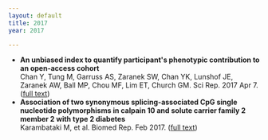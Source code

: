 ```yaml
---
layout: default
title: 2017
year: 2017

---
```


*   **An unbiased index to quantify participant's phenotypic contribution to an open-access cohort**<br>
    Chan Y, Tung M, Garruss AS, Zaranek SW, Chan YK, Lunshof JE, Zaranek AW, Ball MP, Chou MF, Lim ET, Church GM. Sci Rep. 2017 Apr 7\. ([full text](https://www.ncbi.nlm.nih.gov/pmc/articles/PMC5384003/))
*   **Association of two synonymous splicing-associated CpG single nucleotide polymorphisms in calpain 10 and solute carrier family 2 member 2 with type 2 diabetes**<br>
    Karambataki M, et al. Biomed Rep. Feb 2017\. ([full text](https://www.ncbi.nlm.nih.gov/pmc/articles/PMC5351308/))
